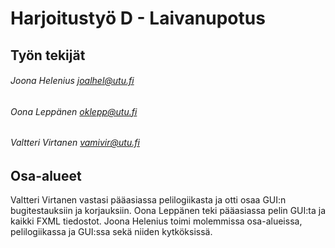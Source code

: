 # Harjoitustyö D - Laivanupotus

## **Työn tekijät**
###### Joona Helenius    joalhel@utu.fi
###### Oona Leppänen     oklepp@utu.fi
###### Valtteri Virtanen vamivir@utu.fi

## **Osa-alueet**
Valtteri Virtanen vastasi pääasiassa pelilogiikasta ja otti osaa GUI:n bugitestauksiin ja korjauksiin. Oona Leppänen teki pääasiassa pelin GUI:ta ja kaikki FXML tiedostot. Joona Helenius toimi molemmissa osa-alueissa, pelilogiikassa ja GUI:ssa sekä niiden kytköksissä.
